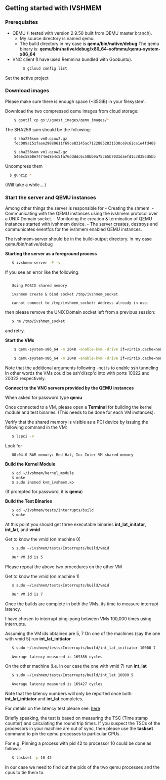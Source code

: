## Getting started with IVSHMEM

### Prerequisites
 * QEMU (I tested with version 2.9.50 built from QEMU master branch).
   - My source directory is named qemu.
   - The build directory in my case is
     **qemu/bin/native/debug**
     The qemu binary is:
     **qemu/bin/native/debug/x86_64-softmmu/qemu-system-x86_64**
 * VNC client (I have used Remmina bundled with Goobuntu).

```bash
        $ gcloud config list
```



Set the active project

### Download images

Please make sure there is enough space (~35GiB) in your filesystem.

Download the two compressed qemu images from cloud storage:

```bash
    $ gsutil cp gs://guest_images/qemu_images/*
```

The SHA256 sum should be the following:


```bash
    $ sha256sum vm0.qcow2.gz
    fec089a151faae29880611f69ce83145ac71228852831530ce9c61ce1e4fd408

    $ sha256sum vm1.qcow2.gz
    54e6c5860e7474ed8e4c5fa76ddddc6c50bb9a75c65b7031daefd1c38356d5bb
```

Uncompress them

```bash
  $ gunzip *
```


(Will take a while....)

### Start the server and QEMU instances
Among other things the server is responsible for
     - Creating the shmem.
     - Communicating with the QEMU instances using the ivshmem protocol over
       a UNIX Domain socket.
     - Monitoring the creation & termination of QEMU instances started with
       ivshmem device.
        - The server creates, destroys and communicates eventfds for the
          ivshmem enabled QEMU instances.

The ivshmem-server should be in the build-output directory.  In my case qemu/bin/native/debug

**Starting the server as a foreground process**

```bash
   $ ivshmem-server -F -v
```

If you see an error like the following:

```

   Using POSIX shared memory

   ivshmem create & bind socket /tmp/ivshmem_socket

   cannot connect to /tmp/ivshmem_socket: Address already in use.
```

   then please remove the UNIX Domain socket left from a previous session:

```bash
   $ rm /tmp/ivshmem_socket
```

   and retry.


**Start the VMs**


```bash
    $ qemu-system-x86_64 -m 2048 -enable-kvm -drive if=virtio,cache=none,file=vm0.qcow2 -chardev socket,path=/tmp/ivshmem_socket,id=ivsocket -device ivshmem,chardev=ivsocket,size=4,msi=off -net user,hostfwd=tcp::10022-:22 -net nic


```


```bash
    $ qemu-system-x86_64 -m 2048 -enable-kvm -drive if=virtio,cache=none,file=vm1.qcow2 -chardev socket,path=/tmp/ivshmem_socket,id=ivsocket -device ivshmem,chardev=ivsocket,size=4,msi=off -net user,hostfwd=tcp::20022-:22 -net nic

```


   Note that the additional arguments following -net is to enable ssh tunneling
   In other words the VMs could be ssh'd/scp'd into with ports 10022 and 20022
   respectively.

**Connect to the VNC servers provided by the QEMU instances**

   When asked for password type <b>qemu</b>


   Once connected to a VM, please open a **Terminal** for building the kernel
   module and test binaries. (This needs to be done for each VM instances).

   Verify that the shared memory is visible as a PCI device by issuing the
   following command in the VM:
```bash
   $ lspci -v
```
   Look for
```
   00:04.0 RAM memory: Red Hat, Inc Inter-VM shared memory
```

**Build the Kernel Module**

```bash
   $ cd ~/ivshmem/kernel_module
   $ make
   $ sudo insmod kvm_ivshmem.ko
```
   (If prompted for password, it is **qemu**)

**Build the Test Binaries**

```bash
   $ cd ~/ivshmem/tests/Interrupts/build
   $ make
```
   At this point you should get three executable binaries **int_lat_initator**,
   **int_lat**, and **vmid**

   Get to know the vmid (on machine 0)

```bash
   $ sudo ~/ivshmem/tests/Interrupts/build/vmid

   Our VM id is 5
```

Please repeat the above two procedures on the other VM

   Get to know the vmid (on machine 1)

```bash
   $ sudo ~/ivshmem/tests/Interrupts/build/vmid

   Our VM id is 7
```


Once the builds are complete in both the VMs, its time to measure interrupt latency.

   I have chosen to interrupt ping-pong between VMs 100,000 times using
   interrupts.

   Assuming the VM ids obtained are 5, 7
   On one of the machines (say the one with vmid 5) run **int_lat_initiator**

```bash
   $ sudo ~/ivshmem/tests/Interrupts/build/int_lat_initiator 10000 7

   Average latency measured is 169386 cycles

```

   On the other machine (i.e. in our case the one with vmid 7) run **int_lat**

```bash
   $ sudo ~/ivshmem/tests/Interrupts/build/int_lat 10000 5

   Average latency measured is 169427 cycles

```

Note that the latency numbers will only be reported once both **int_lat_initiator** and **int_lat** completes.

For details on the latency test please see:
[here](https://docs.google.com/a/google.com/document/d/1NEaqH4gg5dPMxYYwduR4YF8TOV4HeQ-MEfcFGnBDH3k/edit?usp=sharing)

Briefly speaking, the test is based on measuring the TSC (Time stamp counter)
and calculating the round trip times. If you suspect the TSCs of the processors
in your machine are out of sync, then please use the **taskset** command to
pin the qemu processes to particular CPUs.

For e.g. Pinning a process with pid 42 to processor 10 could be done as follows:

```bash
   $ taskset -p 10 42
```

In our case we need to find out the pids of the two qemu processes and the cpus
to tie them to.

